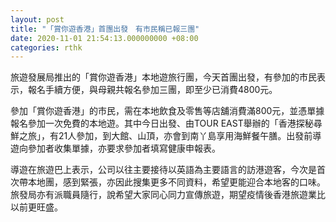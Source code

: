 ```yaml
---
layout: post
title: "「賞你遊香港」首團出發　有市民稱已報三團"
date: 2020-11-01 21:54:13.000000000 +08:00
categories: rthk
---
```


旅遊發展局推出的「賞你遊香港」本地遊旅行團，今天首團出發，有參加的市民表示，報名手續方便，與母親共報名參加三團，即至少已消費4800元。

參加「賞你遊香港」的市民，需在本地飲食及零售等店舖消費滿800元，並憑單據報名參加一次免費的本地遊。其中今日出發、由TOUR EAST舉辦的「香港探秘尋鮮之旅」，有21人參加，到大館、山頂，亦會到南丫島享用海鮮餐午膳。出發前導遊向參加者收集單據，亦要求參加者填寫健康申報表。

導遊在旅遊巴上表示，公司以往主要接待以英語為主要語言的訪港遊客，今次是首次帶本地團，感到緊張，亦因此搜集更多不同資料，希望更能迎合本地客的口味。旅發局亦有派職員隨行，說希望大家同心同力宣傳旅遊，期望疫情後香港旅遊業比以前更旺盛。
